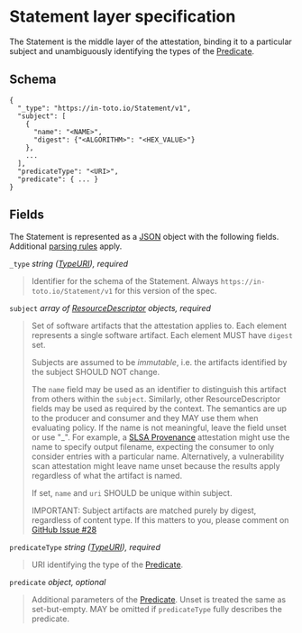 # Statement layer specification

The Statement is the middle layer of the attestation, binding it to a
particular subject and unambiguously identifying the types of the
[Predicate].

## Schema

```jsonc
{
  "_type": "https://in-toto.io/Statement/v1",
  "subject": [
    {
      "name": "<NAME>",
      "digest": {"<ALGORITHM>": "<HEX_VALUE>"}
    },
    ...
  ],
  "predicateType": "<URI>",
  "predicate": { ... }
}
```

## Fields

The Statement is represented as a [JSON] object with the following fields.
Additional [parsing rules] apply.

`_type` _string ([TypeURI]), required_

> Identifier for the schema of the Statement. Always
> `https://in-toto.io/Statement/v1` for this version of the spec.

`subject` _array of [ResourceDescriptor] objects, required_

> Set of software artifacts that the attestation applies to. Each element
> represents a single software artifact. Each element MUST have `digest` set.
>
> Subjects are assumed to be _immutable_, i.e. the artifacts identified by the
> subject SHOULD NOT change.
>
> The `name` field may be used as an identifier to distinguish this artifact
> from others within the `subject`. Similarly, other ResourceDescriptor fields
> may be used as required by the context. The semantics are up to the producer
> and consumer and they MAY use them when evaluating policy. If the name is not
> meaningful, leave the field unset or use "\_". For example, a
> [SLSA Provenance] attestation might use the name to specify output filename,
> expecting the consumer to only consider entries with a particular name.
> Alternatively, a vulnerability scan attestation might leave name unset because
> the results apply regardless of what the artifact is named.
>
> If set, `name` and `uri` SHOULD be unique within subject.
>
> IMPORTANT: Subject artifacts are matched purely by digest, regardless of
> content type. If this matters to you, please comment on
> [GitHub Issue #28](https://github.com/in-toto/attestation/issues/28)

`predicateType` _string ([TypeURI]), required_

> URI identifying the type of the [Predicate].

`predicate` _object, optional_

> Additional parameters of the [Predicate]. Unset is treated the same as
> set-but-empty. MAY be omitted if `predicateType` fully describes the
> predicate.

[ResourceDescriptor]: resource_descriptor.md
[JSON]: https://www.json.org/json-en.html
[Predicate]: predicate.md
[SLSA Provenance]: https://slsa.dev/provenance
[TypeURI]: field_types.md#TypeURI
[parsing rules]: README.md#parsing-rules

